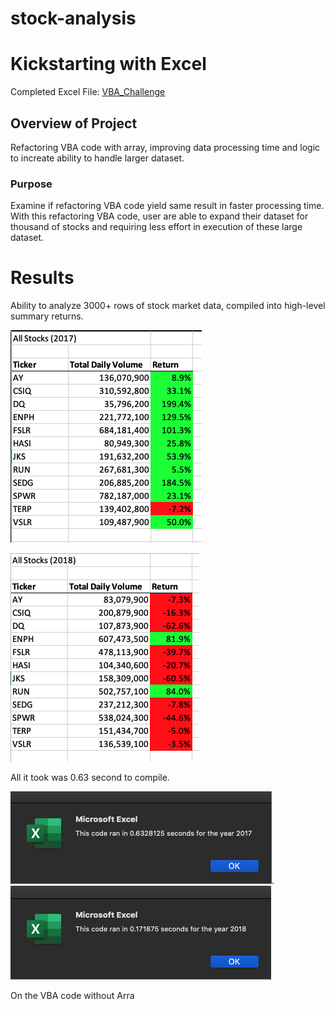 # stock-analysis

# Kickstarting with Excel
Completed Excel File: [VBA_Challenge](https://github.com/aimeeyen/stock-analysis/blob/main/VBA_Challenge.xlsm)

## Overview of Project
Refactoring VBA code with array, improving data processing time and logic to increate ability to handle larger dataset. 

### Purpose
Examine if refactoring VBA code yield same result in faster processing time. With this refactoring VBA code, user are able to expand their dataset for thousand of stocks and requiring less effort in execution of these large dataset.

# Results

Ability to analyze 3000+ rows of stock market data, compiled into high-level summary returns. 


![2017 Stock Analysis](https://github.com/aimeeyen/stock-analysis/blob/main/Resource/VBA_Challenge_2017.png)

![2018 Stock Analysis](https://github.com/aimeeyen/stock-analysis/blob/main/Resource/VBA_Challenge_2018.png)

All it took was 0.63 second to compile.


![2017 Timer](https://github.com/aimeeyen/stock-analysis/blob/main/Resource/Timer%202017%20Non-Refactored%20Code.png). ![2018 Timer](https://github.com/aimeeyen/stock-analysis/blob/main/Resource/Timer%202018%20Refactored%20Code.png)


On the VBA code without Arra
